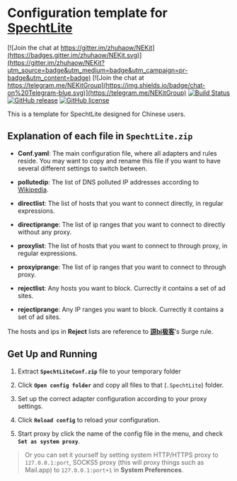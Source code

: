 # Configuration template for [SpechtLite](https://github.com/zhuhaow/SpechtLite)
[![Join the chat at https://gitter.im/zhuhaow/NEKit](https://badges.gitter.im/zhuhaow/NEKit.svg)](https://gitter.im/zhuhaow/NEKit?utm_source=badge&utm_medium=badge&utm_campaign=pr-badge&utm_content=badge) [![Join the chat at https://telegram.me/NEKitGroup](https://img.shields.io/badge/chat-on%20Telegram-blue.svg)](https://telegram.me/NEKitGroup) [![Build Status](https://travis-ci.org/zhuhaow/SpechtLite.svg?branch=master)](https://travis-ci.org/zhuhaow/SpechtLite) [![GitHub release](https://img.shields.io/github/release/zhuhaow/SpechtLite.svg)](https://github.com/zhuhaow/SpechtLite/releases) [![GitHub license](https://img.shields.io/badge/license-GPLv3-blue.svg)](LICENSE)

This is a template for SpechtLite designed for Chinese users.

## Explanation of each file in **`SpechtLite.zip`**

- **Conf.yaml**: The main configuration file, where all adapters and rules reside. You may want to copy and rename this file if you want to have several different settings to switch between.

- **pollutedip**: The list of DNS polluted IP addresses according to [Wikipedia](https://zh.m.wikipedia.org/zh-cn/域名服务器缓存污染).

- **directlist**: The list of hosts that you want to connect directly, in regular expressions.

- **directiprange**: The list of ip ranges that you want to connect to directly without any proxy.

- **proxylist**: The list of hosts that you want to connect to through proxy, in regular expressions.

- **proxyiprange**: The list of ip ranges that you want to connect to through proxy.

- **rejectlist**: Any hosts you want to block. Currectly it contains a set of ad sites.

- **rejectiprange**: Any IP ranges you want to block. Currectly it contains a set of ad sites.

The hosts and ips in **Reject** lists are reference to **[逗bi极客](http://www.yeshigeek.com/forum.php)**'s Surge rule.

## Get Up and Running
1. Extract **`SpechtLiteConf.zip`** file to your temporary folder

2. Click **`Open config folder`** and copy all files to that (`.SpechtLite`) folder. 

3. Set up the correct adapter configuration according to your proxy settings. 

4. Click **`Reload config`** to reload your configuration.

5. Start proxy by click the name of the config file in the menu, and check **`Set as system proxy`**. 
> Or you can set it yourself by setting system HTTP/HTTPS proxy to `127.0.0.1:port`, SOCKS5 proxy (this will proxy things such as Mail.app) to `127.0.0.1:port+1` in **System Preferences**.
